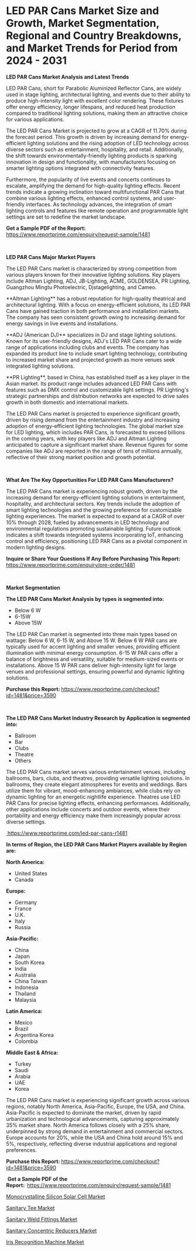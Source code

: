 <p><h1>LED PAR Cans Market Size and Growth, Market Segmentation, Regional and Country Breakdowns, and Market Trends for Period from 2024 -  2031</h1></p><p><strong>LED PAR Cans Market Analysis and Latest Trends</strong></p>
<p><p>LED PAR Cans, short for Parabolic Aluminized Reflector Cans, are widely used in stage lighting, architectural lighting, and events due to their ability to produce high-intensity light with excellent color rendering. These fixtures offer energy efficiency, longer lifespans, and reduced heat production compared to traditional lighting solutions, making them an attractive choice for various applications.</p><p>The LED PAR Cans Market is projected to grow at a CAGR of 11.70% during the forecast period. This growth is driven by increasing demand for energy-efficient lighting solutions and the rising adoption of LED technology across diverse sectors such as entertainment, hospitality, and retail. Additionally, the shift towards environmentally-friendly lighting products is sparking innovation in design and functionality, with manufacturers focusing on smarter lighting options integrated with connectivity features.</p><p>Furthermore, the popularity of live events and concerts continues to escalate, amplifying the demand for high-quality lighting effects. Recent trends indicate a growing inclination toward multifunctional PAR Cans that combine various lighting effects, enhanced control systems, and user-friendly interfaces. As technology advances, the integration of smart lighting controls and features like remote operation and programmable light settings are set to redefine the market landscape.</p></p>
<p><strong>Get a Sample PDF of the Report:&nbsp;</strong> <a href="https://www.reportprime.com/enquiry/request-sample/1481?utm_campaign=16&utm_medium=2&utm_source=Github&utm_content=ia&utm_term=24122024&utm_id=led-par-cans">https://www.reportprime.com/enquiry/request-sample/1481</a></p>
<p>&nbsp;</p>
<p><strong>LED PAR Cans Major Market Players</strong></p>
<p><p>The LED PAR Cans market is characterized by strong competition from various players known for their innovative lighting solutions. Key players include Altman Lighting, ADJ, JB-Lighting, ACME, GOLDENSEA, PR Lighting, Guangzhou Mingtu Photoelectric, Djstagelighting, and Cameo.</p><p>**Altman Lighting** has a robust reputation for high-quality theatrical and architectural lighting. With a focus on energy-efficient solutions, its LED PAR Cans have gained traction in both performance and installation markets. The company has seen consistent growth owing to increasing demand for energy savings in live events and installations.</p><p>**ADJ (American DJ)** specializes in DJ and stage lighting solutions. Known for its user-friendly designs, ADJ's LED PAR Cans cater to a wide range of applications including clubs and events. The company has expanded its product line to include smart lighting technology, contributing to increased market share and projected growth as more venues seek integrated lighting solutions.</p><p>**PR Lighting**, based in China, has established itself as a key player in the Asian market. Its product range includes advanced LED PAR Cans with features such as DMX control and customizable light settings. PR Lighting's strategic partnerships and distribution networks are expected to drive sales growth in both domestic and international markets.</p><p>The LED PAR Cans market is projected to experience significant growth, driven by rising demand from the entertainment industry and increasing adoption of energy-efficient lighting technologies. The global market size for LED lighting, which includes PAR Cans, is forecasted to exceed billions in the coming years, with key players like ADJ and Altman Lighting anticipated to capture a significant market share. Revenue figures for some companies like ADJ are reported in the range of tens of millions annually, reflective of their strong market position and growth potential.</p></p>
<p>&nbsp;</p>
<p><strong>What Are The Key Opportunities For LED PAR Cans Manufacturers?</strong></p>
<p><p>The LED PAR Cans market is experiencing robust growth, driven by the increasing demand for energy-efficient lighting solutions in entertainment, hospitality, and architectural sectors. Key trends include the adoption of smart lighting technologies and the growing preference for customizable lighting experiences. The market is expected to expand at a CAGR of over 10% through 2028, fueled by advancements in LED technology and environmental regulations promoting sustainable lighting. Future outlook indicates a shift towards integrated systems incorporating IoT, enhancing control and efficiency, positioning LED PAR Cans as a pivotal component in modern lighting designs.</p></p>
<p><strong>Inquire or Share Your Questions If Any Before Purchasing This Report:</strong> <a href="https://www.reportprime.com/enquiry/pre-order/1481?utm_campaign=16&utm_medium=2&utm_source=Github&utm_content=ia&utm_term=24122024&utm_id=led-par-cans">https://www.reportprime.com/enquiry/pre-order/1481</a></p>
<p>&nbsp;</p>
<p><strong>Market Segmentation</strong></p>
<p><strong>The LED PAR Cans Market Analysis by types is segmented into:</strong></p>
<p><ul><li>Below 6 W</li><li>6-15W</li><li>Above 15W</li></ul></p>
<p><p>The LED PAR Can market is segmented into three main types based on wattage: Below 6 W, 6-15 W, and Above 15 W. Below 6 W PAR cans are typically used for accent lighting and smaller venues, providing efficient illumination with minimal energy consumption. 6-15 W PAR cans offer a balance of brightness and versatility, suitable for medium-sized events or installations. Above 15 W PAR cans deliver high-intensity light for large venues and professional settings, ensuring powerful and dynamic lighting solutions.</p></p>
<p><strong>Purchase this Report:&nbsp;</strong><a href="https://www.reportprime.com/checkout?id=1481&price=3590&utm_campaign=16&utm_medium=2&utm_source=Github&utm_content=ia&utm_term=24122024&utm_id=led-par-cans">https://www.reportprime.com/checkout?id=1481&price=3590</a></p>
<p>&nbsp;</p>
<p><strong>The LED PAR Cans Market Industry Research by Application is segmented into:</strong></p>
<p><ul><li>Ballroom</li><li>Bar</li><li>Clubs</li><li>Theatre</li><li>Others</li></ul></p>
<p><p>The LED PAR Cans market serves various entertainment venues, including ballrooms, bars, clubs, and theatres, providing versatile lighting solutions. In ballrooms, they create elegant atmospheres for events and weddings. Bars utilize them for vibrant, mood-enhancing ambiances, while clubs rely on dynamic lighting for an energetic nightlife experience. Theatres use LED PAR Cans for precise lighting effects, enhancing performances. Additionally, other applications include concerts and outdoor events, where their portability and energy efficiency make them increasingly popular across diverse settings.</p></p>
<p><a href="https://www.reportprime.com/led-par-cans-r1481?utm_campaign=16&utm_medium=2&utm_source=Github&utm_content=ia&utm_term=24122024&utm_id=led-par-cans">&nbsp;https://www.reportprime.com/led-par-cans-r1481</a></p>
<p><strong>In terms of Region, the LED PAR Cans Market Players available by Region are:</strong></p>
<p>
    <p> <strong> North America: </strong>
        <ul>
            <li>United States</li>
            <li>Canada</li>
        </ul>
        </p> 
    <p> <strong> Europe: </strong>
        <ul>
            <li>Germany</li>
            <li>France</li>
            <li>U.K.</li>
            <li>Italy</li>
            <li>Russia</li>
        </ul>
        </p> 
    <p> <strong> Asia-Pacific: </strong>
        <ul>
            <li>China</li>
            <li>Japan</li>
            <li>South Korea</li>
            <li>India</li>
            <li>Australia</li>
            <li>China Taiwan</li>
            <li>Indonesia</li>
            <li>Thailand</li>
            <li>Malaysia</li>
        </ul>
        </p> 
    <p> <strong> Latin America: </strong>
        <ul>
            <li>Mexico</li>
            <li>Brazil</li>
            <li>Argentina Korea</li>
            <li>Colombia</li>
        </ul>
        </p> 
    <p> <strong> Middle East & Africa: </strong>
        <ul>
            <li>Turkey</li>
            <li>Saudi</li>
            <li>Arabia</li>
            <li>UAE</li>
            <li>Korea</li>
        </ul>
    </p>
    </p>
<p><p>The LED PAR Cans market is experiencing significant growth across various regions, notably North America, Asia-Pacific, Europe, the USA, and China. Asia-Pacific is expected to dominate the market, driven by rapid urbanization and technological advancements, capturing approximately 35% market share. North America follows closely with a 25% share, underpinned by strong demand in entertainment and commercial sectors. Europe accounts for 20%, while the USA and China hold around 15% and 5%, respectively, reflecting diverse industrial applications and regional preferences.</p></p>
<p><strong>Purchase this Report: </strong><a href="https://www.reportprime.com/checkout?id=1481&price=3590&utm_campaign=16&utm_medium=2&utm_source=Github&utm_content=ia&utm_term=24122024&utm_id=led-par-cans">https://www.reportprime.com/checkout?id=1481&price=3590</a></p>
<p>&nbsp;<strong>Get a Sample PDF of the Report:&nbsp;&nbsp;</strong><a href="https://www.reportprime.com/enquiry/request-sample/1481?utm_campaign=16&utm_medium=2&utm_source=Github&utm_content=ia&utm_term=24122024&utm_id=led-par-cans">https://www.reportprime.com/enquiry/request-sample/1481</a></p>
<p><strong></strong></p>
<p><p><a href="https://github.com/jerhoskinson197676/Market-Research-Report-List-1/blob/main/monocrystalline-silicon-solar-cell-market.md?utm_campaign=16&utm_medium=2&utm_source=Github&utm_content=ia&utm_term=24122024&utm_id=led-par-cans">Monocrystalline Silicon Solar Cell Market</a></p><p><a href="https://www.linkedin.com/pulse/projected-cagr-48-report-sanitary-tee-market-analysis-propels-pgkhe?utm_campaign=16&utm_medium=2&utm_source=Github&utm_content=ia&utm_term=24122024&utm_id=led-par-cans">Sanitary Tee Market</a></p><p><a href="https://www.linkedin.com/pulse/sanitary-weld-fittings-market-expansion-from-2024-2031-tqufe?utm_campaign=16&utm_medium=2&utm_source=Github&utm_content=ia&utm_term=24122024&utm_id=led-par-cans">Sanitary Weld Fittings Market</a></p><p><a href="https://www.linkedin.com/pulse/projected-growth-sanitary-concentric-reducers-market-anticipating-bh9le?utm_campaign=16&utm_medium=2&utm_source=Github&utm_content=ia&utm_term=24122024&utm_id=led-par-cans">Sanitary Concentric Reducers Market</a></p><p><a href="https://github.com/JosephineMcguire65/Market-Research-Report-List-1/blob/main/iris-recognition-machine-market.md?utm_campaign=16&utm_medium=2&utm_source=Github&utm_content=ia&utm_term=24122024&utm_id=led-par-cans">Iris Recognition Machine Market</a></p></p>